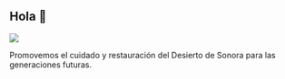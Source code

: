 ## Hola 👋
<p>
  <a href="https://github.com/Caminantes-del-desierto"><img src="https://readme-typing-svg.herokuapp.com?&font=IBM+Plex+Sans&color=abcdef&size=20&lines=Promovemos+el+cuidado+y+restauración+del+Desierto+de+Sonora+para+las+generaciones+futuras!;Somos+caminantes+del+desierto;" /></a>
</p>
Promovemos el cuidado y restauración del Desierto de Sonora para las generaciones futuras. 

<!--

**Here are some ideas to get you started:**

🙋‍♀️ A short introduction - what is your organization all about?
🌈 Contribution guidelines - how can the community get involved?
👩‍💻 Useful resources - where can the community find your docs? Is there anything else the community should know?
🍿 Fun facts - what does your team eat for breakfast?
🧙 Remember, you can do mighty things with the power of [Markdown](https://docs.github.com/github/writing-on-github/getting-started-with-writing-and-formatting-on-github/basic-writing-and-formatting-syntax)
-->
